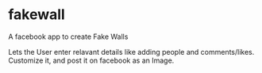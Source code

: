 fakewall
========

A facebook app to create Fake Walls

Lets the User enter relavant details like adding people and comments/likes.
Customize it, and post it on facebook as an Image.

